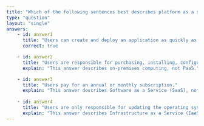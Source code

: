 ```yaml
---
title: "Which of the following sentences best describes platform as a service (PaaS)?"
type: "question"
layout: "single"
answers:
    - id: answer1
      title: "Users can create and deploy an application as quickly as possible without having to worry about managing the underlying infrastructure."
      correct: true

    - id: answer2
      title: "Users are responsible for purchasing, installing, configuring, and managing their own operating systems, middleware, and applications."
      explain: "This answer describes on-premises computing, not PaaS."

    - id: answer3
      title: "Users pay for an annual or monthly subscription."
      explain: "This answer describes Software as a Service (SaaS), not PaaS."
    
    - id: answer4
      title: "Users are only responsible for updating the operating system."
      explain: "This answer describes Infrastructure as a Service (IaaS), not PaaS."
---
```


